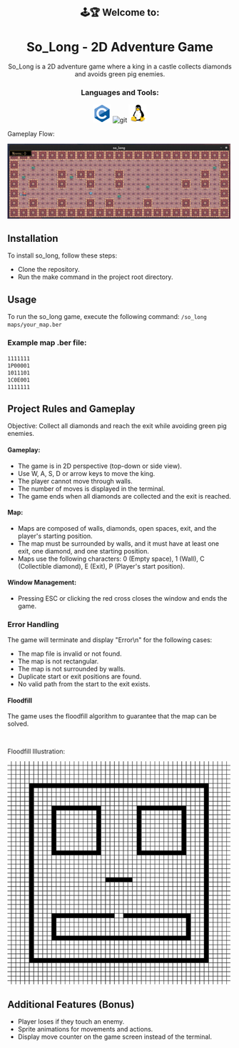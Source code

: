 <h2 align="center"> 🕹️🏆 Welcome to:</h2>
<h1 align="center">So_Long - 2D Adventure Game</h1>
<p align="center">
  So_Long is a 2D adventure game where a king in a castle collects diamonds and avoids green pig enemies.
</p>
<h3 align="center">Languages and Tools:</h3>
<p align="center">
    <img src="https://raw.githubusercontent.com/devicons/devicon/master/icons/c/c-original.svg" alt="c" width="40" height="40"/>
    <img src="https://www.vectorlogo.zone/logos/git-scm/git-scm-icon.svg" alt="git" width="40" height="40"/>
    <img src="https://raw.githubusercontent.com/devicons/devicon/master/icons/linux/linux-original.svg" alt="linux" width="40" height="40"/>
</p>

<div>
  <p>Gameplay Flow:</p>
  <img src="/img/so_long_gameflow.gif" width="500" alt="Gameplay flow">

## Installation
To install so_long, follow these steps:
- Clone the repository.
- Run the make command in the project root directory.
## Usage
To run the so_long game, execute the following command:
`/so_long maps/your_map.ber`
### Example map .ber file:
```
1111111
1P00001
1011101
1C0E001
1111111
```

 ## Project Rules and Gameplay
Objective: Collect all diamonds and reach the exit while avoiding green pig enemies.
#### Gameplay:
- The game is in 2D perspective (top-down or side view).
- Use W, A, S, D or arrow keys to move the king.
- The player cannot move through walls.
- The number of moves is displayed in the terminal.
- The game ends when all diamonds are collected and the exit is reached.
#### Map:
- Maps are composed of walls, diamonds, open spaces, exit, and the player's starting position.
- The map must be surrounded by walls, and it must have at least one exit, one diamond, and one starting position.
- Maps use the following characters: 0 (Empty space), 1 (Wall), C (Collectible diamond), E (Exit), P (Player's start position).
#### Window Management:
- Pressing ESC or clicking the red cross closes the window and ends the game.
### Error Handling
The game will terminate and display "Error\n" for the following cases:
- The map file is invalid or not found.
- The map is not rectangular.
- The map is not surrounded by walls.
- Duplicate start or exit positions are found.
- No valid path from the start to the exit exists.
#### Floodfill
The game uses the floodfill algorithm to guarantee that the map can be solved.
<div>
  <br>
  <p>Floodfill Illustration:</p>
  <img src="/img/floodfill.gif" width="500" alt="Algorithm illustration">
</div>

## Additional Features (Bonus)
- Player loses if they touch an enemy.
- Sprite animations for movements and actions.
- Display move counter on the game screen instead of the terminal.
